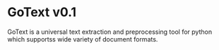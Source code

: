 # GoText v0.1
GoText is a universal text extraction and preprocessing tool for python which supportss wide variety of document formats.
